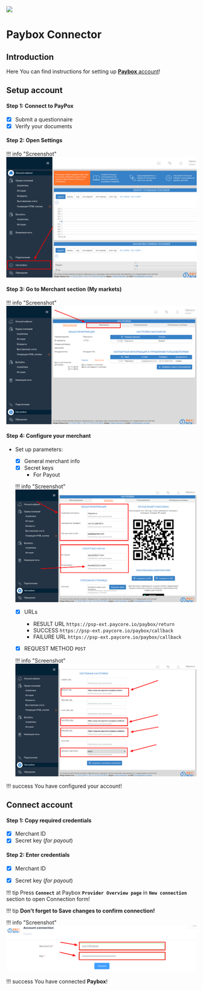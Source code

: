 <img src="https://static.openfintech.io/payment_providers/paybox/logo.svg?w=400" width="400px" >

# Paybox Connector

## Introduction

Here You can find  instructions for setting up  <a href="https://my.paybox.money/" target="_blank" rel="noopener">**Paybox** account</a>!

## Setup account

#### Step 1: Connect to PayPox 

- [x] Submit a questionnaire
- [x] Verify your documents

#### Step 2: Open Settings

!!! info "Screenshot"
    [![Step 2](images/paybox-step1.png)](images/paybox-step1.png)

#### Step 3: Go to Merchant section (My markets)

!!! info "Screenshot"
    [![Step 3](images/paybox-step3.png)](images/paybox-step3.png)



#### Step 4: Configure your merchant

- Set up parameters:
    - [x] General merchant info
    - [x] Secret keys
        - For Payout

    !!! info "Screenshot"
        [![Step 4](images/paybox-step4.png)](images/paybox-step4.png)

    - [x] URLs
        - RESULT URL    ```https://psp-ext.paycore.io/paybox/return```
        - SUCCESS ```https://psp-ext.paycore.io/paybox/callback```
        - FAILURE URL ```https://psp-ext.paycore.io/paybox/callback```
        
    - [x] REQUEST METHOD ```POST```
    
    !!! info "Screenshot"
        [![Step 4](images/paybox-step5.png)](images/paybox-step5.png)

!!! success
    You have configured your account!
    
## Connect account

#### Step 1: Copy required credentials

- [x] Merchant ID
- [x] Secret key (_for payout_)

#### Step 2: Enter credentials

- [x] Merchant ID
- [x] Secret key (_for payout_)


!!! tip
    Press **```Connect```** at Paybox **```Provider Overview page```** in **```New connection```** section to open Connection form!

!!! tip
    **Don't forget to Save changes to confirm connection!**

!!! info "Screenshot"
    [![Connect](images/paybox-step_connect.png)](images/paybox-step_connect.png)


!!! success
    You have connected **Paybox**!